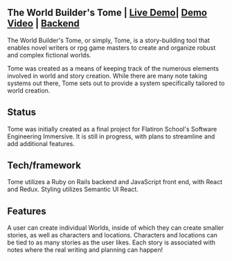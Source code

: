 ## The World Builder's Tome | [Live Demo](https://tome.netlify.com/)| [Demo Video](https://www.loom.com/share/cf40bd77b2c548b99e52f2ab25bc42ee) | [Backend](https://github.com/marshallhelenm/tome-backend) 
The World Builder's Tome, or simply, Tome, is a story-building tool that enables novel writers or rpg game masters to create and organize robust and complex fictional worlds.

Tome was created as a means of keeping track of the numerous elements involved in world and story creation. While there are many note taking systems out there, Tome sets out to provide a system specifically tailored to world creation.



## Status
Tome was initially created as a final project for Flatiron School's Software Engineering Immersive. It is still in progress, with plans to streamline and add additional features.

## Tech/framework
Tome utilizes a Ruby on Rails backend and JavaScript front end, with React and Redux. Styling utilizes Semantic UI React.


## Features
A user can create individual Worlds, inside of which they can create smaller stories, as well as characters and locations. Characters and locations can be tied to as many stories as the user likes. Each story is associated with notes where the real writing and planning can happen!

